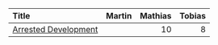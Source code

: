 | Title                                              | Martin | Mathias | Tobias |
|:---------------------------------------------------|-------:|--------:|-------:|
| [Arrested Development](https://github.com/gausby/canon/issues/3) |        |       10 |      8 |

